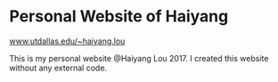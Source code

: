 # Personal Website of Haiyang

www.utdallas.edu/~haiyang.lou

This is my personal website @Haiyang Lou 2017. I created this website without any external code.
